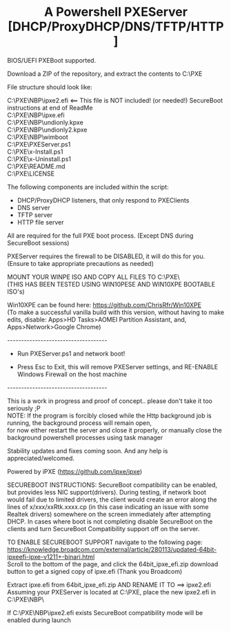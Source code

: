 <h1 align="center">A Powershell PXEServer [DHCP/ProxyDHCP/DNS/TFTP/HTTP]</h1>
 
BIOS/UEFI PXEBoot supported.
 
Download a ZIP of the repository, and extract the contents to C:\PXE<br> 

File structure should look like:<br> 

C:\PXE\NBP\ipxe2.efi <== This file is NOT included! (or needed!) SecureBoot instructions at end of ReadMe<br> 
C:\PXE\NBP\ipxe.efi<br> 
C:\PXE\NBP\undionly.kpxe<br> 
C:\PXE\NBP\undionly2.kpxe<br> 
C:\PXE\NBP\wimboot<br> 
C:\PXE\PXEServer.ps1<br> 
C:\PXE\x-Install.ps1<br> 
C:\PXE\x-Uninstall.ps1<br> 
C:\PXE\README.md<br> 
C:\PXE\LICENSE<br> 

The following components are included within the script:<br> 

- DHCP/ProxyDHCP listeners, that only respond to PXEClients<br>
- DNS server<br>
- TFTP server<br>
- HTTP file server<br> 

All are required for the full PXE boot process. (Except DNS during SecureBoot sessions) <br> 

PXEServer requires the firewall to be DISABLED, it will do this for you.<br> 
(Ensure to take appropriate precautions as needed)<br> 

MOUNT YOUR WINPE ISO AND COPY ALL FILES TO C:\PXE\ <br> 
(THIS HAS BEEN TESTED USING WIN10PESE AND WIN10XPE BOOTABLE ISO's)<br>

Win10XPE can be found here: <a href="https://github.com/ChrisRfr/Win10XPE">https://github.com/ChrisRfr/Win10XPE</a> <br>
(To make a successful vanilla build with this version, without having to make edits, disable: Apps>HD Tasks>AOMEI Partition Assistant, and, Apps>Network>Google Chrome) 

------------------------------------<br>

- Run PXEServer.ps1 and network boot!<br> 

- Press Esc to Exit, this will remove PXEServer settings, and RE-ENABLE Windows Firewall on the host machine<br> 

------------------------------------<br> 

This is a work in progress and proof of concept.. please don't take it too seriously ;P<br> 
NOTE: If the program is forcibly closed while the Http background job is running, the background process will remain open,<br>
for now either restart the server and close it properly, or manually close the background powershell processes using task manager<br>

Stability updates and fixes coming soon. And any help is appreciated/welcomed.

Powered by iPXE (https://github.com/ipxe/ipxe)

SECUREBOOT INSTRUCTIONS:
SecureBoot compatibility can be enabled, but provides less NIC support(drivers). During testing, if network boot would fail due to limited drivers, the client would create an error along the lines of x/xxx/xxRtk.xxxx.cp (in this case indicating an issue with some Realtek drivers) somewhere on the screen immediately after attempting DHCP. In cases where boot is not completing disable SecureBoot on the clients and turn SecureBoot Compatibility support off on the server.

TO ENABLE SECUREBOOT SUPPORT navigate to the following page: <a href="https://knowledge.broadcom.com/external/article/280113/updated-64bit-ipxeefi-ipxe-v1211+-binari.html">https://knowledge.broadcom.com/external/article/280113/updated-64bit-ipxeefi-ipxe-v1211+-binari.html</a><br>
Scroll to the bottom of the page, and click the 64bit_ipxe_efi.zip download button to get a signed copy of ipxe.efi (Thank you Broadcom)<br>

Extract ipxe.efi from 64bit_ipxe_efi.zip AND RENAME IT TO ==> ipxe2.efi<br>
Assuming your PXEServer is located at C:\PXE, place the new ipxe2.efi in C:\PXE\NBP\

If C:\PXE\NBP\ipxe2.efi exists SecureBoot compatibility mode will be enabled during launch<br>